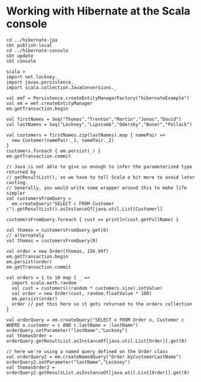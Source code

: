 # Working with Hibernate at the Scala console
    cd ../hibernate-jpa
    sbt publish-local
    cd ../hibernate-console
    sbt update
    sbt console

    scala >
    import net.lockney._
    import javax.persistence._
    import scala.collection.JavaConversions._

    val emf = Persistence.createEntityManagerFactory("hibernateExample")
    val em = emf.createEntityManager
    em.getTransaction.begin
    
    val firstNames = Seq("Thomas","Trenton","Martin","Jonas","David")
    val lastNames = Seq("Lockney","Lipscomb","Odersky","Boner","Pollack")

    val customers = firstNames.zip(lastNames).map { namePair =>
      new Customer(namePair._1, namePair._2)
    }
    customers.foreach { em.persist(_) }
    em.getTransaction.commit

    // Java is not able to give us enough to infer the parameterized type returned by
    // getResultList(), so we have to tell Scala a bit more to avoid later casting. 
    // Generally, you would write some wrapper around this to make life simpler
    val customersFromQuery = 
      em.createQuery("SELECT c FROM Customer c").getResultList().asInstanceOf[java.util.List[Customer]]

    customersFromQuery.foreach { cust => println(cust.getFullName) }

    val thomas = customersFromQuery.get(0)
    // alternately
    val thomas = customersFromQuery(0)

    val order = new Order(thomas, 156.99f)
    em.getTransaction.begin 
    em.persist(order) 
    em.getTransaction.commit

    val orders = 1 to 10 map { _ => 
      import scala.math.random
      val cust = customers((random * customers.size).intValue)
      val order = new Order(cust, random.floatValue * 100)
      em.persist(order)
      order // put this here so it gets returned to the orders collection
    }

    val orderQuery = em.createQuery("SELECT o FROM Order o, Customer c WHERE o.customer = c AND c.lastName = :lastName")
    orderQuery.setParameter("lastName","Lockney")
    val thomasOrder = orderQuery.getResultList.asInstanceOf[java.util.List[Order]].get(0)
    
    // here we're using a named query defined on the Order class
    val orderQuery2 = em.createNamedQuery("Order.byCustomerLastName")
    orderQuery2.setParameter("lastName","Lockney")
    val thomasOrder2 = orderQuery2.getResultList.asInstanceOf[java.util.List[Order]].get(0)

